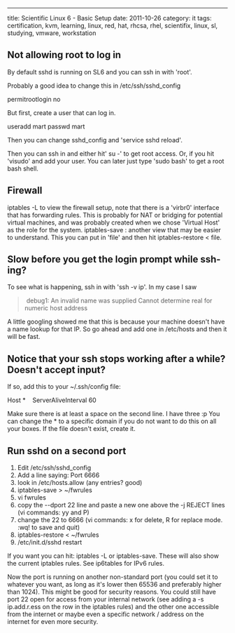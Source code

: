 ---
title: Scientific Linux 6 - Basic Setup
date: 2011-10-26
category: it
tags: certification, kvm, learning, linux, red, hat, rhcsa, rhel, scientifix, linux, sl, studying, vmware, workstation

## Not allowing root to log in

By default sshd is running on SL6 and you can ssh in with 'root'.

Probably a good idea to change this in /etc/ssh/sshd\_config

permitrootlogin no

But first, create a user that can log in.

useradd mart
passwd mart

Then you can change sshd\_config and 'service sshd reload'.

Then you can ssh in and either hit' su -' to get root access. Or, if you hit 'visudo' and add your user. You can later just type 'sudo bash' to get a root bash shell.

## Firewall

iptables -L to view the firewall setup, note that there is a 'virbr0' interface that has forwarding rules. This is probably for NAT or bridging for potential virtual machines, and was probably created when we chose 'Virtual Host' as the role for the system. iptables-save : another view that may be easier to understand. This you can put in 'file' and then hit iptables-restore < file.

## Slow before you get the login prompt while ssh-ing?

To see what is happening, ssh in with 'ssh -v ip'. In my case I saw

> debug1: An invalid name was supplied Cannot determine real for numeric host address

A little googling showed me that this is because your machine doesn't have a name lookup for that IP. So go ahead and add one in /etc/hosts and then it will be fast.

## Notice that your ssh stops working after a while? Doesn't accept input?

If so, add this to your ~/.ssh/config file:

Host \*
   ServerAliveInterval 60

Make sure there is at least a space on the second line. I have three :p You can change the \* to a specific domain if you do not want to do this on all your boxes. If the file doesn't exist, create it.

## Run sshd on a second port

1. Edit /etc/ssh/sshd\_config
2. Add a line saying: Port 6666
3. look in /etc/hosts.allow (any entries? good)
4. iptables-save > ~/fwrules
5. vi fwrules
6. copy the --dport 22 line and paste a new one above the -j REJECT lines (vi commands: yy and P)
7. change the 22 to 6666 (vi commands: x for delete, R for replace mode. :wq! to save and quit)
8. iptables-restore < ~/fwrules
9. /etc/init.d/sshd restart

If you want you can hit: iptables -L or iptables-save. These will also show the current iptables rules. See ip6tables for IPv6 rules.

Now the port is running on another non-standard port (you could set it to whatever you want, as long as it's lower then 65536 and preferably higher than 1024). This might be good for security reasons. You could still have port 22 open for access from your internal network (see adding a -s ip.add.r.ess on the row in the iptables rules) and the other one accessible from the internet or maybe even a specific network / address on the internet for even more security.
